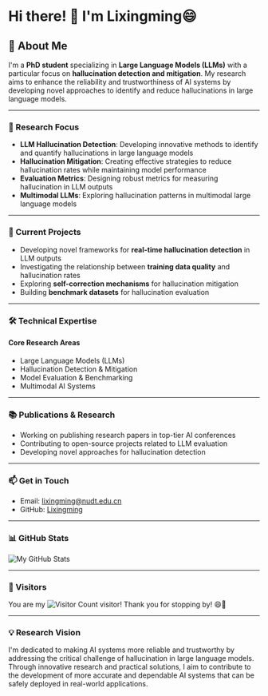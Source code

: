 # Hi there! 👋 I'm Lixingming😄

## 🚀 About Me

I'm a **PhD student** specializing in **Large Language Models (LLMs)** with a particular focus on **hallucination detection and mitigation**. My research aims to enhance the reliability and trustworthiness of AI systems by developing novel approaches to identify and reduce hallucinations in large language models.

---

### 🔬 Research Focus
- **LLM Hallucination Detection**: Developing innovative methods to identify and quantify hallucinations in large language models
- **Hallucination Mitigation**: Creating effective strategies to reduce hallucination rates while maintaining model performance
- **Evaluation Metrics**: Designing robust metrics for measuring hallucination in LLM outputs
- **Multimodal LLMs**: Exploring hallucination patterns in multimodal large language models

---

### 🎯 Current Projects
- Developing novel frameworks for **real-time hallucination detection** in LLM outputs
- Investigating the relationship between **training data quality** and hallucination rates
- Exploring **self-correction mechanisms** for hallucination mitigation
- Building **benchmark datasets** for hallucination evaluation

---

### 🛠️ Technical Expertise
#### Core Research Areas
- Large Language Models (LLMs)
- Hallucination Detection & Mitigation
- Model Evaluation & Benchmarking
- Multimodal AI Systems

---

### 📚 Publications & Research
- Working on publishing research papers in top-tier AI conferences
- Contributing to open-source projects related to LLM evaluation
- Developing novel approaches for hallucination detection

---

### 📫 Get in Touch
- Email: [lixingming@nudt.edu.cn](mailto:lixingming@nudt.edu.cn)
- GitHub: [Lixingming](https://github.com/Lixingming18)

---

### 📊 GitHub Stats
![My GitHub Stats](https://github-readme-stats.vercel.app/api?username=Lixingming18&show_icons=true&theme=transparent)

---

### 👥 Visitors
You are my ![Visitor Count](https://profile-counter.glitch.me/Lixingming18/count.svg) visitor! Thank you for stopping by! 😄💖

---

### 💡 Research Vision
I'm dedicated to making AI systems more reliable and trustworthy by addressing the critical challenge of hallucination in large language models. Through innovative research and practical solutions, I aim to contribute to the development of more accurate and dependable AI systems that can be safely deployed in real-world applications.
